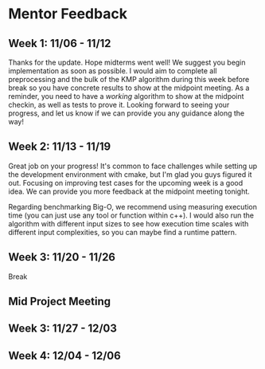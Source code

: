 # Mentor Feedback


## Week 1: 11/06 - 11/12
Thanks for the update. Hope midterms went well! We suggest you begin implementation as soon as possible. I would aim to complete all preprocessing and the bulk of the KMP algorithm during this week before break so you have concrete results to show at the midpoint meeting. As a reminder, you need to have a *working* algorithm to show at the midpoint checkin, as well as tests to prove it. Looking forward to seeing your progress, and let us know if we can provide you any guidance along the way!

## Week 2: 11/13 - 11/19
Great job on your progress! It's common to face challenges while setting up the development environment with cmake, but I'm glad you guys figured it out. Focusing on improving test cases for the upcoming week is a good idea. We can provide you more feedback at the midpoint meeting tonight.

Regarding benchmarking Big-O, we recommend using measuring execution time (you can just use any tool or function within c++). I would also run the algorithm with different input sizes to see how execution time scales with different input complexities, so you can maybe find a runtime pattern.

## Week 3: 11/20 - 11/26
Break

## Mid Project Meeting

## Week 3: 11/27 - 12/03

## Week 4: 12/04 - 12/06

